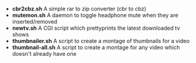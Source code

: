  * **cbr2cbz.sh**  A simple rar to zip converter (cbr to cbz)
 * **mutemon.sh**  A daemon to toggle headphone mute when they are inserted/removed
 * **newtv.sh**  A CGI script which prettyprints the latest downloaded tv shows
 * **thumbnailer.sh**  A script to create a montage of thumbnails for a video
 * **thumbnail-all.sh**  A script to create a montage for any video which doesn't already have one
